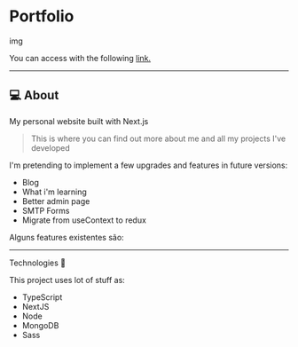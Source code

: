 # Portfolio

img

You can access with the following [link.](https://www.ilgarcia.com/)

---

## **💻 About**

My personal website built with Next.js

> This is where you can find out more about me and all my projects I've developed

I'm pretending to implement a few upgrades and features in future versions:

- Blog
- What i'm learning
- Better admin page
- SMTP Forms
- Migrate from useContext to redux

Alguns features existentes são:

---

Technologies 🚀

This project uses lot of stuff as:

- TypeScript
- NextJS
- Node
- MongoDB
- Sass
